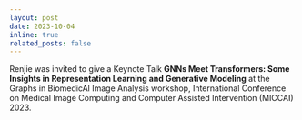 ```yaml
---
layout: post
date: 2023-10-04
inline: true
related_posts: false
---
```


Renjie was invited to give a Keynote Talk **GNNs Meet Transformers: Some Insights in Representation Learning and Generative Modeling** at the Graphs in BiomedicAl Image Analysis workshop, International Conference on Medical Image Computing and Computer Assisted Intervention (MICCAI) 2023.
